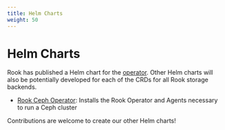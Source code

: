 ```yaml
---
title: Helm Charts
weight: 50
---
```


# Helm Charts

Rook has published a Helm chart for the [operator](helm-operator.md). Other Helm charts will also be potentially developed for each of the
CRDs for all Rook storage backends.
- [Rook Ceph Operator](helm-operator.md): Installs the Rook Operator and Agents necessary to run a Ceph cluster

Contributions are welcome to create our other Helm charts!
